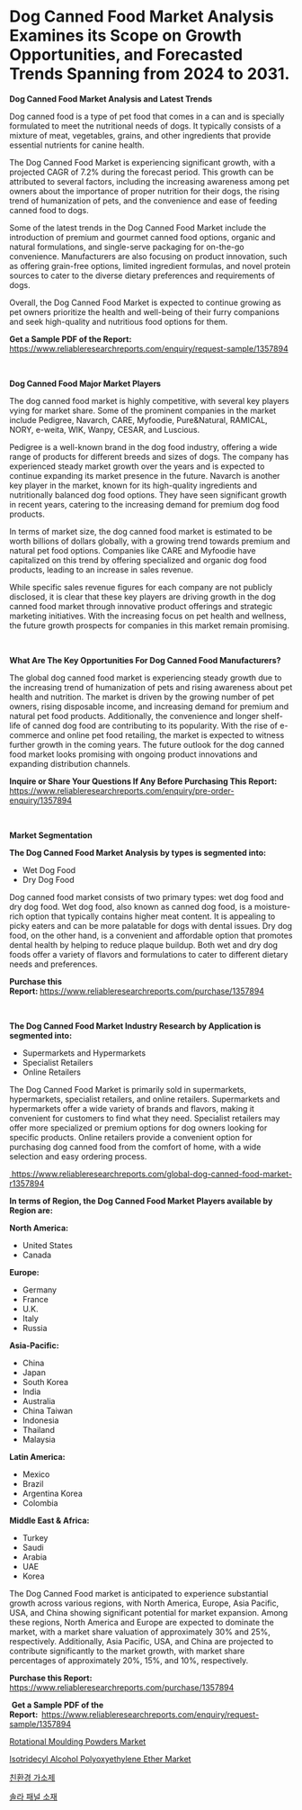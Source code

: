 <p><h1>Dog Canned Food Market Analysis Examines its Scope on Growth Opportunities, and Forecasted Trends Spanning from 2024 to 2031.</h1></p><p><strong>Dog Canned Food Market Analysis and Latest Trends</strong></p>
<p><p>Dog canned food is a type of pet food that comes in a can and is specially formulated to meet the nutritional needs of dogs. It typically consists of a mixture of meat, vegetables, grains, and other ingredients that provide essential nutrients for canine health.</p><p>The Dog Canned Food Market is experiencing significant growth, with a projected CAGR of 7.2% during the forecast period. This growth can be attributed to several factors, including the increasing awareness among pet owners about the importance of proper nutrition for their dogs, the rising trend of humanization of pets, and the convenience and ease of feeding canned food to dogs.</p><p>Some of the latest trends in the Dog Canned Food Market include the introduction of premium and gourmet canned food options, organic and natural formulations, and single-serve packaging for on-the-go convenience. Manufacturers are also focusing on product innovation, such as offering grain-free options, limited ingredient formulas, and novel protein sources to cater to the diverse dietary preferences and requirements of dogs.</p><p>Overall, the Dog Canned Food Market is expected to continue growing as pet owners prioritize the health and well-being of their furry companions and seek high-quality and nutritious food options for them.</p></p>
<p><strong>Get a Sample PDF of the Report:&nbsp;</strong> <a href="https://www.reliableresearchreports.com/enquiry/request-sample/1357894">https://www.reliableresearchreports.com/enquiry/request-sample/1357894</a></p>
<p>&nbsp;</p>
<p><strong>Dog Canned Food Major Market Players</strong></p>
<p><p>The dog canned food market is highly competitive, with several key players vying for market share. Some of the prominent companies in the market include Pedigree, Navarch, CARE, Myfoodie, Pure&Natural, RAMICAL, NORY, e-weita, WIK, Wanpy, CESAR, and Luscious.</p><p>Pedigree is a well-known brand in the dog food industry, offering a wide range of products for different breeds and sizes of dogs. The company has experienced steady market growth over the years and is expected to continue expanding its market presence in the future. Navarch is another key player in the market, known for its high-quality ingredients and nutritionally balanced dog food options. They have seen significant growth in recent years, catering to the increasing demand for premium dog food products.</p><p>In terms of market size, the dog canned food market is estimated to be worth billions of dollars globally, with a growing trend towards premium and natural pet food options. Companies like CARE and Myfoodie have capitalized on this trend by offering specialized and organic dog food products, leading to an increase in sales revenue.</p><p>While specific sales revenue figures for each company are not publicly disclosed, it is clear that these key players are driving growth in the dog canned food market through innovative product offerings and strategic marketing initiatives. With the increasing focus on pet health and wellness, the future growth prospects for companies in this market remain promising.</p></p>
<p>&nbsp;</p>
<p><strong>What Are The Key Opportunities For Dog Canned Food Manufacturers?</strong></p>
<p><p>The global dog canned food market is experiencing steady growth due to the increasing trend of humanization of pets and rising awareness about pet health and nutrition. The market is driven by the growing number of pet owners, rising disposable income, and increasing demand for premium and natural pet food products. Additionally, the convenience and longer shelf-life of canned dog food are contributing to its popularity. With the rise of e-commerce and online pet food retailing, the market is expected to witness further growth in the coming years. The future outlook for the dog canned food market looks promising with ongoing product innovations and expanding distribution channels.</p></p>
<p><strong>Inquire or Share Your Questions If Any Before Purchasing This Report:</strong> <a href="https://www.reliableresearchreports.com/enquiry/pre-order-enquiry/1357894">https://www.reliableresearchreports.com/enquiry/pre-order-enquiry/1357894</a></p>
<p>&nbsp;</p>
<p><strong>Market Segmentation</strong></p>
<p><strong>The Dog Canned Food Market Analysis by types is segmented into:</strong></p>
<p><ul><li>Wet Dog Food</li><li>Dry Dog Food</li></ul></p>
<p><p>Dog canned food market consists of two primary types: wet dog food and dry dog food. Wet dog food, also known as canned dog food, is a moisture-rich option that typically contains higher meat content. It is appealing to picky eaters and can be more palatable for dogs with dental issues. Dry dog food, on the other hand, is a convenient and affordable option that promotes dental health by helping to reduce plaque buildup. Both wet and dry dog foods offer a variety of flavors and formulations to cater to different dietary needs and preferences.</p></p>
<p><strong>Purchase this Report:&nbsp;</strong><a href="https://www.reliableresearchreports.com/purchase/1357894">https://www.reliableresearchreports.com/purchase/1357894</a></p>
<p>&nbsp;</p>
<p><strong>The Dog Canned Food Market Industry Research by Application is segmented into:</strong></p>
<p><ul><li>Supermarkets and Hypermarkets</li><li>Specialist Retailers</li><li>Online Retailers</li></ul></p>
<p><p>The Dog Canned Food Market is primarily sold in supermarkets, hypermarkets, specialist retailers, and online retailers. Supermarkets and hypermarkets offer a wide variety of brands and flavors, making it convenient for customers to find what they need. Specialist retailers may offer more specialized or premium options for dog owners looking for specific products. Online retailers provide a convenient option for purchasing dog canned food from the comfort of home, with a wide selection and easy ordering process.</p></p>
<p><a href="https://www.reliableresearchreports.com/global-dog-canned-food-market-r1357894">&nbsp;https://www.reliableresearchreports.com/global-dog-canned-food-market-r1357894</a></p>
<p><strong>In terms of Region, the Dog Canned Food Market Players available by Region are:</strong></p>
<p>
    <p> <strong> North America: </strong>
        <ul>
            <li>United States</li>
            <li>Canada</li>
        </ul>
        </p> 
    <p> <strong> Europe: </strong>
        <ul>
            <li>Germany</li>
            <li>France</li>
            <li>U.K.</li>
            <li>Italy</li>
            <li>Russia</li>
        </ul>
        </p> 
    <p> <strong> Asia-Pacific: </strong>
        <ul>
            <li>China</li>
            <li>Japan</li>
            <li>South Korea</li>
            <li>India</li>
            <li>Australia</li>
            <li>China Taiwan</li>
            <li>Indonesia</li>
            <li>Thailand</li>
            <li>Malaysia</li>
        </ul>
        </p> 
    <p> <strong> Latin America: </strong>
        <ul>
            <li>Mexico</li>
            <li>Brazil</li>
            <li>Argentina Korea</li>
            <li>Colombia</li>
        </ul>
        </p> 
    <p> <strong> Middle East & Africa: </strong>
        <ul>
            <li>Turkey</li>
            <li>Saudi</li>
            <li>Arabia</li>
            <li>UAE</li>
            <li>Korea</li>
        </ul>
    </p>
    </p>
<p><p>The Dog Canned Food market is anticipated to experience substantial growth across various regions, with North America, Europe, Asia Pacific, USA, and China showing significant potential for market expansion. Among these regions, North America and Europe are expected to dominate the market, with a market share valuation of approximately 30% and 25%, respectively. Additionally, Asia Pacific, USA, and China are projected to contribute significantly to the market growth, with market share percentages of approximately 20%, 15%, and 10%, respectively.</p></p>
<p><strong>Purchase this Report: </strong><a href="https://www.reliableresearchreports.com/purchase/1357894">https://www.reliableresearchreports.com/purchase/1357894</a></p>
<p>&nbsp;<strong>Get a Sample PDF of the Report:&nbsp;&nbsp;</strong><a href="https://www.reliableresearchreports.com/enquiry/request-sample/1357894">https://www.reliableresearchreports.com/enquiry/request-sample/1357894</a></p>
<p><strong></strong></p>
<p><p><a href="https://github.com/ayamsauke86/Market-Research-Report-List-1/blob/main/rotational-moulding-powders-market.md">Rotational Moulding Powders Market</a></p><p><a href="https://github.com/thuyvuongpk111/Market-Research-Report-List-1/blob/main/isotridecyl-alcohol-polyoxyethylene-ether-market.md">Isotridecyl Alcohol Polyoxyethylene Ether Market</a></p><p><a href="https://github.com/gambitz1998/Market-Research-Report-List-1/blob/main/9301380146591.md">친환경 가소제</a></p><p><a href="https://github.com/nhaiquang84/Market-Research-Report-List-1/blob/main/8476655146592.md">솔라 패널 소재</a></p></p>